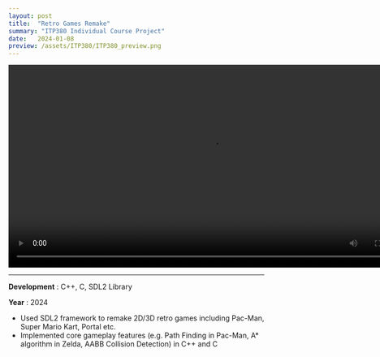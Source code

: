 ```yaml
---
layout: post
title:  "Retro Games Remake"
summary: "ITP380 Individual Course Project"
date:   2024-01-08
preview: /assets/ITP380/ITP380_preview.png
---
```


<video controls width="800">
  <source src="/assets/ITP380/ITP380_GamePlay.mp4" type="video/mp4">
  <source src="video.webm" type="video/webm">
  This browser does not support HTML video.
</video>

<hr>

**Development** : C++, C, SDL2 Library

**Year** : 2024


* Used SDL2 framework to remake 2D/3D retro games including Pac-Man, Super Mario Kart, Portal etc.
* Implemented core gameplay features (e.g. Path Finding in Pac-Man, A* algorithm in Zelda, AABB Collision Detection) in C++ and C
